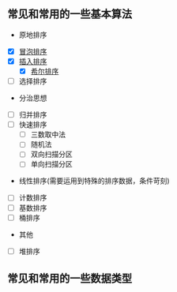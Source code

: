 ## 常见和常用的一些基本算法
- 原地排序
- [x] [冒泡排序](demo/Bubbling.java)
- [x] [插入排序](demo/Inserting.java)
    - [x] [希尔排序](demo/Shelling.java)
- [ ] 选择排序
- 分治思想
- [ ] 归并排序
- [ ] 快速排序
    - [ ] 三数取中法
    - [ ] 随机法
    - [ ] 双向扫描分区
    - [ ] 单向扫描分区
-  线性排序\(需要运用到特殊的排序数据，条件苛刻\)
- [ ] 计数排序
- [ ] 基数排序
- [ ] 桶排序
- 其他
- [ ] 堆排序
## 常见和常用的一些数据类型  


